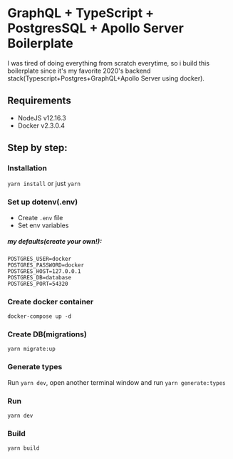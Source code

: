 # GraphQL + TypeScript + PostgresSQL + Apollo Server Boilerplate
I was tired of doing everything from scratch everytime, so i build this boilerplate since it's my favorite 2020's backend stack(Typescript+Postgres+GraphQL+Apollo Server using docker). 

## Requirements
- NodeJS v12.16.3
- Docker v2.3.0.4

## Step by step:
### Installation 
`yarn install` or just `yarn`

### Set up dotenv(.env)
- Create `.env` file
- Set env variables

##### my defaults(create your own!):
```
POSTGRES_USER=docker
POSTGRES_PASSWORD=docker
POSTGRES_HOST=127.0.0.1
POSTGRES_DB=database
POSTGRES_PORT=54320
```
### Create docker container
`docker-compose up -d`

### Create DB(migrations)

`yarn migrate:up`

### Generate types
Run `yarn dev`, open another terminal window and run `yarn generate:types`

### Run

`yarn dev`

### Build

`yarn build`

